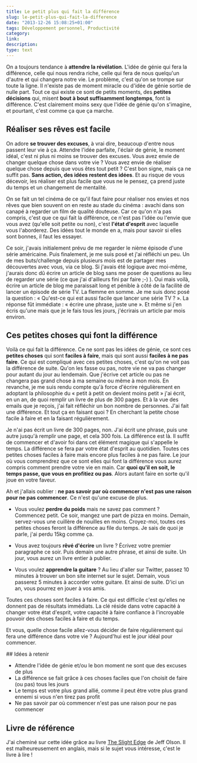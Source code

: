 ```yaml
---
title: Le petit plus qui fait la différence
slug: le-petit-plus-qui-fait-la-difference
date: "2013-12-26 15:08:25+01:00"
tags: Développement personnel, Productivité
category: 
link: 
description: 
type: text
---
```


On a toujours tendance à __attendre la révélation__. L'idée de génie qui fera la différence, celle qui nous rendra riche, celle qui fera de nous quelqu'un d'autre et qui changera notre vie. Le problème, c'est qu'on se trompe sur toute la ligne. Il n'existe pas de moment miracle ou d'idée de génie sortie de nulle part. Tout ce qui existe ce sont de petits moments, des __petites décisions__ qui, misent __bout à bout suffisamment longtemps__, font la différence. C'est clairement moins sexy que l'idée de génie qu'on s'imagine, et pourtant, c'est comme ça que ça marche.
<!-- TEASER_END -->
## Réaliser ses rêves est facile

On adore __se trouver des excuses__, à vrai dire, beaucoup d'entre nous passent leur vie à ça. Attendre l'idée parfaite, l'éclair de génie, le moment idéal, c'est ni plus ni moins se trouver des excuses. Vous avez envie de changer quelque chose dans votre vie ? Vous avez envie de réaliser quelque chose depuis que vous êtes tout petit ? C'est bon signe, mais ça ne suffit pas. __Sans action, des idées restent des idées__. Et au risque de vous décevoir, les réaliser est plus facile que vous ne le pensez, ça prend juste du temps et un changement de mentalité.

On se fait un tel cinéma de ce qu'il faut faire pour réaliser nos envies et nos rêves que bien souvent on en reste au stade du cinéma : avachi dans son canapé à regarder un film de qualité douteuse. Car ce qu'on n'a pas compris, c'est que ce qui fait la différence, ce n'est pas l'idée ou l'envie que vous avez (qu'elle soit petite ou non), c'est __l'état d'esprit__ avec laquelle vous l'aborderez. Des idées tout le monde en a, mais pour savoir si elles sont bonnes, il faut les essayer.

Ce soir, j'avais initialement prévu de me regarder le nième épisode d'une série américaine. Puis finalement, je me suis posé et j'ai réfléchi un peu. Un de mes buts/challenge depuis plusieurs mois est de partager mes découvertes avec vous, via ce blog. Si j'avais été logique avec moi-même, j'aurais donc dû écrire un article de blog sans me poser de questions au lieu de regarder une série (ce que j'ai d'ailleurs fini par faire ;-) ). Oui mais voilà, écrire un article de blog me paraissait long et pénible à côté de la facilité de lancer un épisode de série TV. La flemme en somme. Je me suis donc posé la question : « Qu'est-ce qui est aussi facile que lancer une série TV ? ». La réponse fût immédiate : « écrire une phrase, juste une ». Et même si j'en écris qu'une mais que je le fais tous les jours, j'écrirais un article par mois environ.

## Ces petites choses qui font la différence

Voilà ce qui fait la différence. Ce ne sont pas les idées de génie, ce sont ces __petites choses__ qui sont __faciles à faire__, mais qui sont aussi __faciles à ne pas faire__. Ce qui est compliqué avec ces petites choses, c'est qu'on ne voit pas la différence de suite. Qu'on les fasse ou pas, notre vie ne va pas changer pour autant du jour au lendemain. Que j'écrive cet article ou pas ne changera pas grand chose à ma semaine ou même à mon mois. En revanche, je me suis rendu compte qu'à force d'écrire régulièrement en adoptant la philosophie du « petit à petit on devient moins petit » j'ai écrit, en un an, de quoi remplir un livre de plus de 300 pages. Et à la vue des emails que je reçois, j'ai fait réfléchir un bon nombre de personnes. J'ai fait une différence. Et tout ça en faisant quoi ? En cherchant la petite chose facile à faire et en la faisant régulièrement.

Je n'ai pas écrit un livre de 300 pages, non. J'ai écrit une phrase, puis une autre jusqu'à remplir une page, et cela 300 fois. La différence est là. Il suffit de commencer et d'avoir foi dans cet élément magique qui s'appelle le temps. La différence se fera par votre état d'esprit au quotidien. Toutes ces petites choses faciles à faire mais encore plus faciles à ne pas faire. Le jour où vous comprendrez que ce sont elles qui font la différence vous aurez compris comment prendre votre vie en main. Car __quoi qu'il en soit, le temps passe, que vous en profitiez ou pas__. Alors autant faire en sorte qu'il joue en votre faveur.

Ah et j'allais oublier : __ne pas savoir par où commencer n'est pas une raison pour ne pas commencer__. Ce n'est qu'une excuse de plus.

- Vous voulez __perdre du poids__ mais ne savez pas comment ? Commencez petit. Ce soir, mangez une part de pizza en moins. Demain, servez-vous une cuillère de nouilles en moins. Croyez-moi, toutes ces petites choses feront la différence au file du temps. Je sais de quoi je parle, j'ai perdu 15kg comme ça.

- Vous avez toujours __rêvé d'écrire__ un livre ? Écrivez votre premier paragraphe ce soir. Puis demain une autre phrase, et ainsi de suite. Un jour, vous aurez un livre entier à publier.

- Vous voulez __apprendre la guitare__ ? Au lieu d'aller sur Twitter, passez 10 minutes à trouver un bon site internet sur le sujet. Demain, vous passerez 5 minutes à accorder votre guitare. Et ainsi de suite. D'ici un an, vous pourrez en jouer à vos amis.

Toutes ces choses sont faciles à faire. Ce qui est difficile c'est qu'elles ne donnent pas de résultats immédiats. La clé réside dans votre capacité à changer votre état d'esprit, votre capacité à faire confiance à l'incroyable pouvoir des choses faciles à faire et du temps.

Et vous, quelle chose facile allez-vous décider de faire régulièrement qui fera une différence dans votre vie ? Aujourd'hui est le jour idéal pour commencer.


## Idées à retenir

- Attendre l'idée de génie et/ou le bon moment ne sont que des excuses de plus
- La différence se fait grâce à ces choses faciles que l'on choisit de faire (ou pas) tous les jours
- Le temps est votre plus grand allié, comme il peut être votre plus grand ennemi si vous n'en tirez pas profit
- Ne pas savoir par où commencer n'est pas une raison pour ne pas commencer

## Livre de référence

J'ai cheminé sur cette idée grâce au livre [The Slight Edge](http://www.amazon.fr/gp/product/1626340463/ref=as_li_qf_sp_asin_il_tl?ie=UTF8&amp;camp=1642&amp;creative=6746&amp;creativeASIN=1626340463&amp;linkCode=as2&amp;tag=vincjous-21) de Jeff Olson. Il est malheureusement en anglais, mais si le sujet vous intéresse, c'est le livre à lire !

